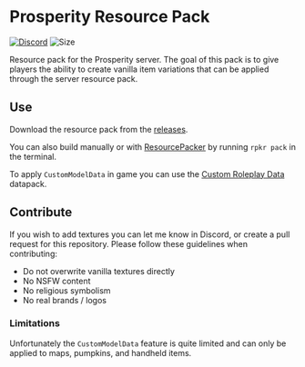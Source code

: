 # Prosperity Resource Pack

[![Discord](https://img.shields.io/discord/844449121376534558?color=%235865F2&label=discord&logo=discord&logoColor=white)](https://discord.gg/hfTxZ4XxYj)
![Size](https://img.shields.io/github/repo-size/prosperitymc/prosperity-resource-pack?color=green&label=size)

Resource pack for the Prosperity server. The goal of this pack is to give players the ability to create vanilla item variations that can be applied through the server resource pack.

## Use

Download the resource pack from the [releases](https://github.com/ProsperityMC/Prosperity-Resource-Pack/releases). 

You can also build manually or with [ResourcePacker](https://github.com/nixinova/resourcepacker) by running `rpkr pack` in the terminal.

To apply `CustomModelData` in game you can use the [Custom Roleplay Data](minecraft/customization/custom-roleplay-data-datapack) datapack.

## Contribute

If you wish to add textures you can let me know in Discord, or create a pull request for this repository. Please follow these guidelines when contributing:

- Do not overwrite vanilla textures directly
- No NSFW content
- No religious symbolism
- No real brands / logos

### Limitations

Unfortunately the `CustomModelData` feature is quite limited and can only be applied to maps, pumpkins, and handheld items.
